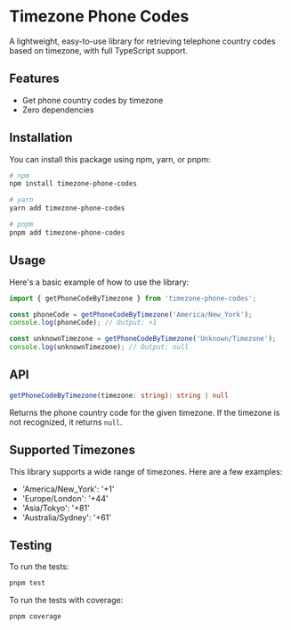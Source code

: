 # Timezone Phone Codes

A lightweight, easy-to-use library for retrieving telephone country codes based on timezone, with full TypeScript support.

## Features

- Get phone country codes by timezone
- Zero dependencies

## Installation

You can install this package using npm, yarn, or pnpm:

```bash
# npm
npm install timezone-phone-codes

# yarn
yarn add timezone-phone-codes

# pnpm
pnpm add timezone-phone-codes
```

## Usage

Here's a basic example of how to use the library:

```typescript
import { getPhoneCodeByTimezone } from 'timezone-phone-codes';

const phoneCode = getPhoneCodeByTimezone('America/New_York');
console.log(phoneCode); // Output: +1

const unknownTimezone = getPhoneCodeByTimezone('Unknown/Timezone');
console.log(unknownTimezone); // Output: null
```

## API

```ts
getPhoneCodeByTimezone(timezone: string): string | null
```

Returns the phone country code for the given timezone. If the timezone is not recognized, it returns `null`.

## Supported Timezones

This library supports a wide range of timezones. Here are a few examples:

- 'America/New_York': '+1'
- 'Europe/London': '+44'
- 'Asia/Tokyo': '+81'
- 'Australia/Sydney': '+61'


## Testing

To run the tests:
```bash
pnpm test
```

To run the tests with coverage:
```bash
pnpm coverage
```
